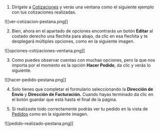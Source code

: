
1. Dirígete a [Cotizaciones](https://app.coti.mx/cotizacion/) y verás una ventana como el siguiente ejemplo con tus cotizaciones realizadas.


![[ver-cotizacion-pestana.png]]


2. Bien, ahora en el apartado de opciones encontrarás un botón **Editar** al costado derecho una flechita para abajo, da clic en esa flechita y te desplegará múltiples opciones, como en la siguiente imagen.


![[opciones-cotizaciones-ventana.png]]


3. Como puedes observar cuentas con muchas opciones, pero la que nos importa por el momento es la opción **Hacer Pedido**, da clic y verás lo siguiente.


![[hacer-pedido-pestana.png]]


4. Solo tienes que completar el formulario seleccionando la **Dirección de Envío** y **Dirección de Facturación.** Cuando hayas terminado da clic en el botón guardar que está hasta el final de la página.

5. Si realizaste todo correctamente podrás ver tu pedido en la vista de [Pedidos](https://app.coti.mx/order/) como en la siguiente imagen.


![[pedido-realizado-pestana.png]]

